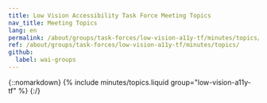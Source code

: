 ```yaml
---
title: Low Vision Accessibility Task Force Meeting Topics
nav_title: Meeting Topics
lang: en
permalink: /about/groups/task-forces/low-vision-a11y-tf/minutes/topics/
ref: /about/groups/task-forces/low-vision-a11y-tf/minutes/topics/
github:
  label: wai-groups
---
```


{::nomarkdown}
{% include minutes/topics.liquid group="low-vision-a11y-tf" %}
{:/}